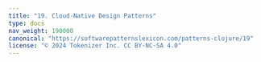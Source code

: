 ```yaml
---
title: "19. Cloud-Native Design Patterns"
type: docs
nav_weight: 190000
canonical: "https://softwarepatternslexicon.com/patterns-clojure/19"
license: "© 2024 Tokenizer Inc. CC BY-NC-SA 4.0"
---
```

